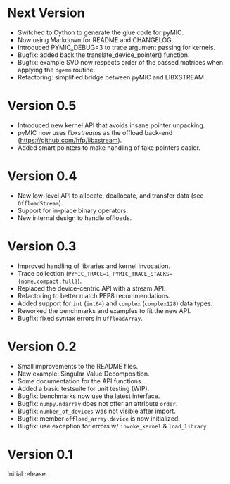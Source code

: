 # Next Version
* Switched to Cython to generate the glue code for pyMIC.
* Now using Markdown for README and CHANGELOG.
* Introduced PYMIC_DEBUG=3 to trace argument passing for kernels.
* Bugfix: added back the translate_device_pointer() function.
* Bugfix: example SVD now respects order of the passed matrices when applying the `dgemm` routine.
* Refactoring: simplified bridge between pyMIC and LIBXSTREAM.


# Version 0.5
* Introduced new kernel API that avoids insane pointer unpacking.
* pyMIC now uses _libxstreams_ as the offload back-end (<https://github.com/hfp/libxstream>).
* Added smart pointers to make handling of fake pointers easier.


# Version 0.4
* New low-level API to allocate, deallocate, and transfer data (see `OffloadStream`).
* Support for in-place binary operators.
* New internal design to handle offloads.


# Version 0.3
* Improved handling of libraries and kernel invocation.
* Trace collection (`PYMIC_TRACE=1`, `PYMIC_TRACE_STACKS={none,compact,full}`).
* Replaced the device-centric API with a stream API.
* Refactoring to better match PEP8 recommendations.
* Added support for `int` (`int64`) and `complex` (`complex128`) data types.
* Reworked the benchmarks and examples to fit the new API.
* Bugfix: fixed syntax errors in `OffloadArray`.


# Version 0.2
* Small improvements to the README files.
* New example: Singular Value Decomposition.
* Some documentation for the API functions.
* Added a basic testsuite for unit testing (WIP).
* Bugfix: benchmarks now use the latest interface.
* Bugfix: `numpy.ndarray` does not offer an attribute `order`.
* Bugfix: `number_of_devices` was not visible after import.
* Bugfix: member `offload_array.device` is now initialized.
* Bugfix: use exception for errors w/ `invoke_kernel` & `load_library`.


# Version 0.1
Initial release.

